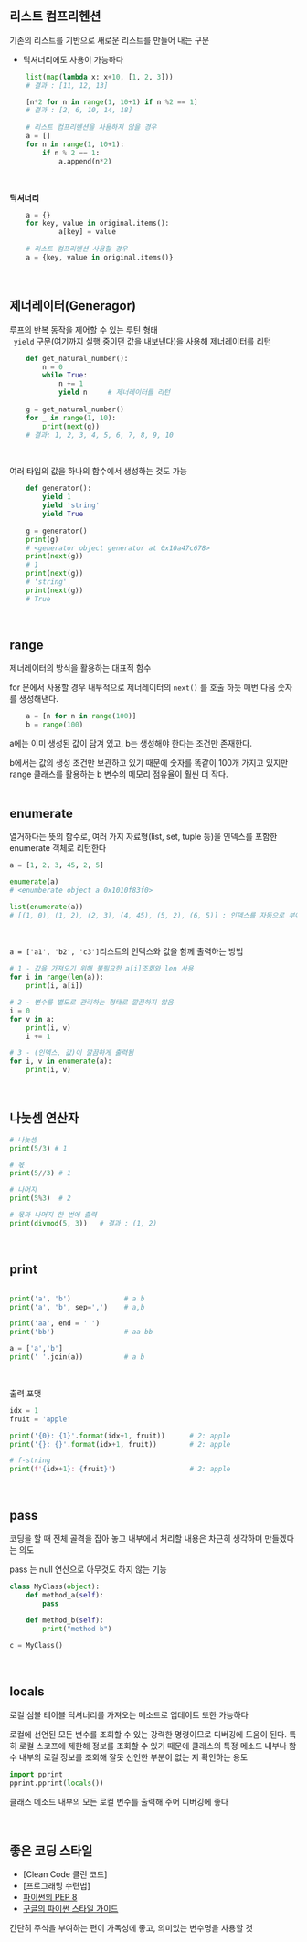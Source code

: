 ## 리스트 컴프리헨션
기존의 리스트를 기반으로 새로운 리스트를 만들어 내는 구문
- 딕셔너리에도 사용이 가능하다

```python
    list(map(lambda x: x+10, [1, 2, 3]))
    # 결과 : [11, 12, 13]
```

```python
    [n*2 for n in range(1, 10+1) if n %2 == 1]
    # 결과 : [2, 6, 10, 14, 18]
    
    # 리스트 컴프리헨션을 사용하지 않을 경우
    a = [] 
    for n in range(1, 10+1):
        if n % 2 == 1:
            a.append(n*2)
```
<br>

**딕셔너리**
```python
    a = {}
    for key, value in original.items():
            a[key] = value
    
    # 리스트 컴프리헨션 사용할 경우
    a = {key, value in original.items()}
```
</br>

## 제너레이터(Generagor)
루프의 반복 동작을 제어할 수 있는 루틴 형태<br>
``` yield``` 구문(여기까지 실행 중이던 값을 내보낸다)을 사용해 제너레이터를 리턴

``` python
    def get_natural_number():
        n = 0
        while True:
            n += 1
            yield n     # 제너레이터를 리턴
    
    g = get_natural_number()
    for _ in range(1, 10):
        print(next(g))
    # 결과: 1, 2, 3, 4, 5, 6, 7, 8, 9, 10
```
<br>

여러 타입의 값을 하나의 함수에서 생성하는 것도 가능
```python
    def generator():
        yield 1
        yield 'string'
        yield True
    
    g = generator()
    print(g)        
    # <generator object generator at 0x10a47c678>
    print(next(g))
    # 1
    print(next(g))
    # 'string'
    print(next(g))
    # True
```
<br>

## range
제너레이터의 방식을 활용하는 대표적 함수

for 문에서 사용할 경우 내부적으로 제너레이터의 ```next()``` 를 호출 하듯 매번 다음 숫자를 생성해낸다.

``` python
    a = [n for n in range(100)]
    b = range(100)
```

a에는 이미 생성된 값이 담겨 있고, b는 생성해야 한다는 조건만 존재한다. 

b에서는 값의 생성 조건만 보관하고 있기 때문에 숫자를 똑같이 100개 가지고 있지만 range 클래스를 활용하는 b 변수의 메모리 점유율이 훨씬 더 작다.
<br>
<br>

## enumerate
열거하다는 뜻의 함수로, 여러 가지 자료형(list, set, tuple 등)을 인덱스를 포함한 enumerate 객체로 리턴한다


```python
a = [1, 2, 3, 45, 2, 5]

enumerate(a)    
# <enumberate object a 0x1010f83f0>

list(enumerate(a))
# [(1, 0), (1, 2), (2, 3), (4, 45), (5, 2), (6, 5)] : 인덱스를 자동으로 부여
```

<br>

```a = ['a1', 'b2', 'c3']```리스트의 인덱스와 값을 함께 출력하는 방법

```python
# 1 - 값을 가져오기 위해 불필요한 a[i]조회와 len 사용
for i in range(len(a)):
    print(i, a[i])

# 2 - 변수를 별도로 관리하는 형태로 깔끔하지 않음
i = 0
for v in a:
    print(i, v)
    i += 1

# 3 - (인덱스, 값)이 깔끔하게 출력됨
for i, v in enumerate(a):
    print(i, v)
```

<br>

## 나눗셈 연산자

```python
# 나눗셈
print(5/3) # 1

# 몫
print(5//3) # 1

# 나머지
print(5%3)  # 2

# 몫과 나머지 한 번에 출력
print(divmod(5, 3))   # 결과 : (1, 2)
```

<br>

## print
```python

print('a', 'b')             # a b
print('a', 'b', sep=',')    # a,b

print('aa', end = ' ')
print('bb')                 # aa bb

a = ['a','b']
print(' '.join(a))          # a b
```
<br>

출력 포맷
```python
idx = 1
fruit = 'apple'

print('{0}: {1}'.format(idx+1, fruit))      # 2: apple
print('{}: {}'.format(idx+1, fruit))        # 2: apple

# f-string
print(f'{idx+1}: {fruit}')                  # 2: apple
```
<br>

## pass
코딩을 할 때 전체 골격을 잡아 놓고 내부에서 처리할 내용은 차근히 생각하며 만들겠다는 의도

pass 는 null 연산으로 아무것도 하지 않는 기능

```python
class MyClass(object):
    def method_a(self):
        pass
    
    def method_b(self):
        print("method b")

c = MyClass()
```

<br>

## locals
로컬 심볼 테이블 딕셔너리를 가져오는 메소드로 업데이트 또한 가능하다


로컬에 선언된 모든 변수를 조회할 수 있는 강력한 명령이므로 디버깅에 도움이 된다. 특히 로컬 스코프에 제한해 정보를 조회할 수 있기 때문에 클래스의 특정 메소드 내부나 함수 내부의 로컬 정보를 조회해 잘못 선언한 부분이 없는 지 확인하는 용도

```python
import pprint
pprint.pprint(locals())
```
클래스 메소드 내부의 모든 로컬 변수를 출력해 주어 디버깅에 좋다

<br>

## 좋은 코딩 스타일
- [Clean Code 클린 코드]
- [프로그래밍 수련법]
- [파이썬의 PEP 8](https://www.python.org/dev/peps/pep-0008/)
- [구글의 파이썬 스타일 가이드](httpL//google.github.io/styleguide/pyguide.html)

간단히 주석을 부여하는 편이 가독성에 좋고, 의미있는 변수명을 사용할  것
